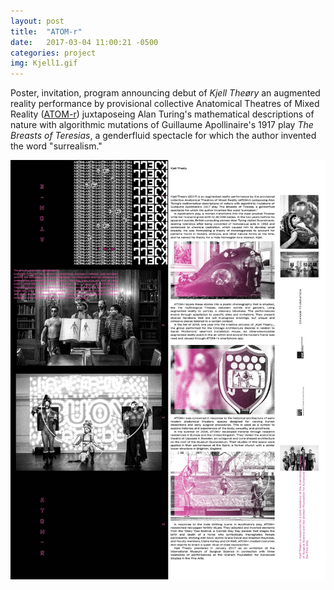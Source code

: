 ```yaml
---
layout: post
title:  "ATOM-r"
date:   2017-03-04 11:00:21 -0500
categories: project
img: Kjell1.gif
---
```

Poster, invitation, program announcing debut of _Kjell Theøry_ an augmented reality performance by provisional collective Anatomical Theatres of Mixed Reality ([ATOM-r](http://atom-r.com)) juxtaposeing Alan Turing's mathematical descriptions of nature with algorithmic mutations of Guillaume Apollinaire's 1917 play _The Breasts of Teresias_, a genderfluid spectacle for which the author invented the word "surrealism."



<div class="post-content"><img src="/img/Kjell2.gif"></div>
